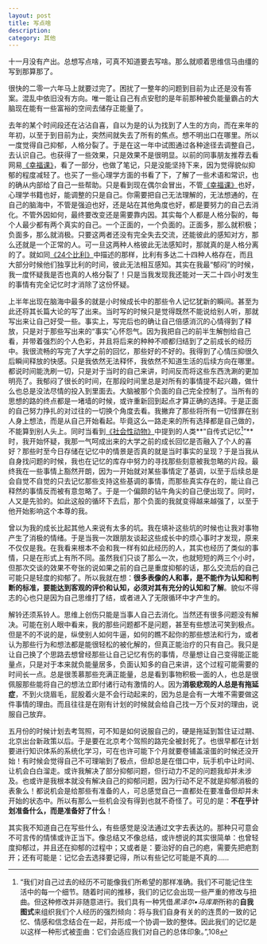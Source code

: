 ```yaml
---
layout: post
title: 写点啥
description:  
category: 其他
---
```


十一月没有产出。总想写点啥，可真不知道要去写啥。那么就顺着思维信马由缰的写到那算那了。

很快的二零一六年马上就要过完了。困扰了一整年的问题到目前为止还是没有答案。混乱中依旧没有方向。唯一能让自己有点安慰的是年前那种被负能量霸占的大脑现在能有一些富裕的空间去储存正能量了。

去年的某个时间段还在沾沾自喜，自以为是的认为找到了人生的方向，而在来年的年初，以至于到目前为止，突然间就失去了所有的焦点。想不明出口在哪里。所以一度觉得自己抑郁，人格分裂了。于是在这一年中试图通过各种途径去调整自己，去认识自己。也获得了一些效果，只是效果不是很明显。以前的同事朋友推荐去看网易[《幸福课》][1]，看了一部分，也做了笔记，只是没能坚持下来，因为觉得貌似抑郁的程度减轻了。也买了一些心理学方面的书看了下，了解了一些术语和常识，也的确从内部给了自己一些帮助。只是看到现在偶尔会冒出，不管[《幸福课》][1]也好，心理学书籍也好，能调整的只是自己。你需要把自己无法理解的，无法想通的，在自己的脑海中，不管是强迫也好，还是站在其他角度也好，都是要努力的自己去消化。不管外因如何，最终要改变还是需要靠内因。其实每个人都是人格分裂的，每个人最少都有两个真实的自己。一个正面的，一个负面的。正面多，那么就积极；负面多，那么就消极。只要这两者还没有完全失去交流，还能彼此的感知对方，那么还就是一个正常的人。可一旦这两种人格彼此无法感知时，那就真的是人格分离的了。就如同[《24个比利》][2]中描述的那样，比利有多达二十四种人格存在，而且大部分时候他们独享比利的时间，彼此无法相互感知。其实在我最“郁闷”的时候，我一度怀疑我是否也真的人格分裂了！只是当我发现我还能对一天二十四小时发生的事情有完全记忆时才消除了这份怀疑。

上半年出现在脑海中最多的就是小时候成长中的那些令人记忆犹新的瞬间。甚至为此还将其长篇大论的写了出来。当时写的时候只是觉得既然不能说给别人听，那就写出来让自己好受一些。事实上，写完后也的确让自己倍感消沉的心情得到了释放，只是对于那些写出来的“事实”心怀怨气。因为我把自己的前半生解刨给自己看，并带着强烈的个人色彩，并且将后来的种种不顺都归结到了之前成长的经历中。我很流畅的写完了大学之前的回忆，那些好的不好的。我得到了心情压抑很久后瞬间释放的快感。只是我依然无法释怀，我依然不知道生活的后续方向在哪里。都说时间能洗刷一切，只是对于当时的自己来讲，时间反而将这些东西洗涮的更加明亮了。我郁闷了很长的时间，在那段时间里总是对所有的事情提不起兴趣，做什么也总是没法尽情的投入到里面去。大脑被那个负面的自己完全控制了。当所有的思想的路的终点都是一堵墙的时候，或许重新回到起点才算正确的选择。于是正面的自己努力挣扎的对过往的一切换个角度去看。我撇弃了那些将所有一切怪罪在别人身上想法，而是从自己开始看起。毕竟这么一路走来的所有选择都是自己做的，不能算到别人头上。同时当看到[《社会性动物》][3]中提到的人类**“自传式记忆[^1]”**时，我开始怀疑，我那一气呵成出来的大学之前的成长回忆是否融入了个人的喜好？那些时至今日存储在记忆中的情景是否真的就是当时事实的呈现？于是当我从自身找问题的时候，我也在记忆的库存中努力的寻找那些刻意被我忽略的片段。最终我在一些事情上豁然开朗，因为一开始就对某些事情定了基调，以至于后续总是会自觉不自觉的只去记忆那些支持这些基调的事情，而那些真实存在的，能让自己释然的事情反而被有意忽略了。于是一个偏颇的钻牛角尖的自己便出现了。同时，人又是先验的。如此这般的循环下去后，那个负面的我就变得越来越强了，以至于他开始影响这个本尊的我。

曾以为我的成长比起其他人来说有太多的坑。我在填补这些坑的时候也让我对事物产生了消极的情绪。于是当我一次跟朋友谈起这些成长中的烦心事时才发现，原来不仅仅是我。在我看来根本不会和我一样有如此经历的人，其实也经历了类似的事情，只是在形式上有所不同。虽然我们只谈了那么一次，也就短短的两三个小时，但那次交谈的效果不夸张的说如果之前的自己是重度抑郁的话，那么交流后的自己可能只是轻度的抑郁了。所以我就在想：**很多表像的人和事，是不能作为认知和判断的标准，要能达到客观的评价和认知，必须对其有充分的认知和了解**。貌似不得志的心也只是因为自己思维打了结，或者进入了无限循环中才产生的。

解铃还须系铃人。思维上创伤只能是当事人自己去消化。当然还有很多问题没有解决。可能在别人眼中看来，我的那些问题都不是问题，甚至有些想法可笑到极点。但是不的不说的是，纵使别人如何牛逼，如何的瞧不起你的那些想法和行为，或者认为那些行为和想法都是能很轻松的被化解的，但真正能治疗的只有自己。我只是让自己换了个思路去想曾经那些让自己记忆有伤的事情，尽量想让自己变得能正能量点，只是对于本来就负能量居多，负面认知多的自己来讲，这个过程可能需要的时间长一点。总是很羡慕那些充满正能量，总是看到事物积极一面的人，也总是很佩服那些能将自己的想法立即付诸行动有激情的人。因为**消极悲观的人总是有拖延症**，不到火烧眉毛，屁股着火是不会行动起来的，因为总是会有一大堆不需要做这件事情的理由。而且往往是在刚有计划的时候就会给自己找一万个反对的理由，说服自己放弃。

五月份的时候计划去考驾照，可不知是如何说服自己的，硬是拖延到暂住证过期、北京出台新政策以后。于是要在北京考个驾照的路完全被封死了。也很早都在计划要进行知识体系的系统化学习，可在也许可能下个月就要卷铺盖滚蛋的时候还没开始！有时候会觉得自己不可理喻到了极点，但却总是在借口中，玩手机中让时间、让机会白白溜走。或许我解决了部分抑郁问题，但行动力不足的问题我却并未涉及。也或许是我根本就没有解决自己的抑郁问题，因为行动不足不就是抑郁消极的表象么！都说机会是给那些有准备的人，可总感觉自己一直都处在要准备但却并未开始的状态中。所以有那么一些机会没有得到也就不奇怪了。可见的是：**不在乎计划准备什么，而是准备好了什么**！

其实我不知道自己在写些什么，有些感觉是没法通过文字去表达的。那种只可意会不可言传的情愫或许正当下。像总结又不像总结，或许想说的其实很简单：也曾轻度抑郁过，并且还在抑郁的过程中；又或者是：要治好的自己的疤，需要先把疤割开；还有可能是：记忆会去选择要记得，所以有些记忆可能是不真的……


[^1]:“我们对自己过去的经历不可能像我们所希望的那样准确。我们不可能记住生活中的每一个细节。随着时间的推移，我们的记忆会出现一些严重的修改与扭曲。但这种修改并非随意进行。我们具有一种凭借*黑泽尔•马库斯*所称的**自我图式**来组织我们个人经历的强烈倾向：将与我们自身有关的的连贯的一致的记忆、情感和信念结合在一起，并形成一个协调一致的整体。因此我们的记忆是以这样一种形式被歪曲：它们会适应我们对自己的总体印象。”,108

[1]: http://v.163.com/special/positivepsychology/ "网易幸福课"
[2]: https://book.douban.com/subject/26371317/ "24个比利"
[3]: https://book.douban.com/subject/2328458/ "社会性动物"
